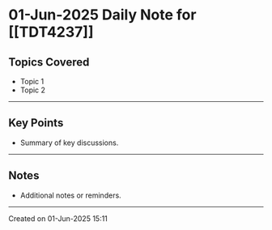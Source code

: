 # 01-Jun-2025 Daily Note for [[TDT4237]]

## Topics Covered
- Topic 1
- Topic 2

---
## Key Points
- Summary of key discussions.

---
## Notes
- Additional notes or reminders.

---

Created on 01-Jun-2025 15:11
